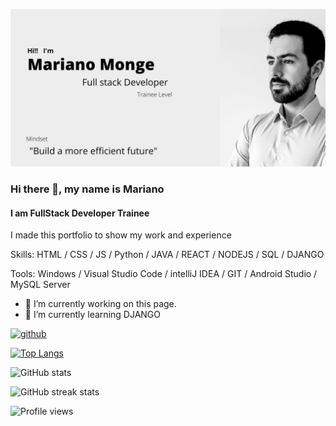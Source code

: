 ![FullStack Developer](https://github.com/mmonge13/mmonge13/blob/main/marianoMongeBanner.png)

### Hi there 👋, my name is Mariano
#### I am FullStack Developer Trainee


I made this portfolio to show my work and experience

Skills: HTML / CSS / JS / Python / JAVA / REACT / NODEJS / SQL / DJANGO 

Tools: Windows / Visual Studio Code / intelliJ IDEA / GIT / Android Studio / MySQL Server

- 🔭 I’m currently working on this page. 
- 🌱 I’m currently learning DJANGO 


[<img src='https://cdn.jsdelivr.net/npm/simple-icons@3.0.1/icons/github.svg' alt='github' height='40'>](https://github.com/mmonge13)  

[![Top Langs](https://github-readme-stats.vercel.app/api/top-langs/?username=mmonge13)](https://github.com/anuraghazra/github-readme-stats)

![GitHub stats](https://github-readme-stats.vercel.app/api?username=mmonge13&show_icons=true)  

![GitHub streak stats](https://github-readme-streak-stats.herokuapp.com/?user=mmonge13)  

![Profile views](https://gpvc.arturio.dev/mmonge13)  
